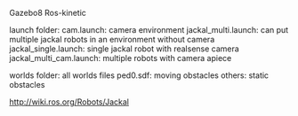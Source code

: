 Gazebo8
Ros-kinetic

launch folder:
cam.launch: camera environment
jackal_multi.launch: can put multiple jackal robots in an environment without camera
jackal_single.launch: single jackal robot with realsense camera
jackal_multi_cam.launch: multiple robots with camera apiece

worlds folder: all worlds files
ped0.sdf: moving obstacles
others: static obstacles

http://wiki.ros.org/Robots/Jackal
